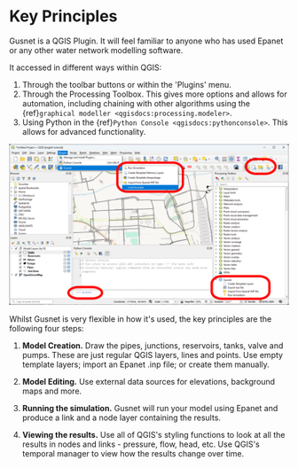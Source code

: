# Key Principles

Gusnet is a QGIS Plugin. It  will feel familiar to anyone who has used Epanet or any other water network modelling software.

It accessed in different ways within QGIS:
1. Through the toolbar buttons or within the 'Plugins' menu.
2. Through the Processing Toolbox. This gives more options and allows for automation, including chaining with other algorithms using the {ref}`graphical modeller <qgisdocs:processing.modeler>`.
3. Using Python in the {ref}`Python Console <qgisdocs:pythonconsole>`. This allows for advanced functionality.

![Overview of the UI](../_static/principles/ui-with-highlights.svg)


Whilst Gusnet is very flexible in how it's used, the key principles are the following four steps:

1. **Model Creation.**
Draw the pipes, junctions, reservoirs, tanks, valve and pumps. These are just regular QGIS layers, lines and points. Use empty template layers; import an Epanet .inp file; or create them manually.

1. **Model Editing.**
Use external data sources for elevations, background maps and more.

1. **Running the simulation.**
Gusnet will run your model using Epanet and produce a link and a node layer containing the results.

1. **Viewing the results.**
Use all of QGIS's styling functions to look at all the results in nodes and links - pressure, flow, head, etc.  Use QGIS's temporal manager to view how the results change over time.
